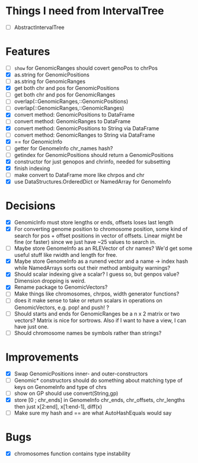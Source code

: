 # Things I need from IntervalTree
* [ ] AbstractIntervalTree

# Features
* [ ] `show` for GenomicRanges should covert genoPos to chrPos
* [x] as.string for GenomicPositions
* [ ] as.string for GenomicRanges
* [x] get both chr and pos for GenomicPositions
* [ ] get both chr and pos for GenomicRanges
* [ ] overlap(::GenomicRanges,::GenomicPositions)
* [ ] overlap(::GenomicRanges,::GenomicRanges)
* [x] convert method: GenomicPositions to DataFrame
* [ ] convert method: GenomicRanges to DataFrame
* [x] convert method: GenomicPositions to String via DataFrame
* [ ] convert method: GenomicRanges to String via DataFrame
* [x] == for GenomicInfo
* [ ] getter for GenomeInfo chr_names hash?
* [ ] getindex for GenomicPositions should return a GenomicPositions
* [x] constructor for just genopos and chrinfo, needed for subsetting
* [x] finish indexing
* [ ] make convert to DataFrame more like chrpos and chr
* [x] use DataStructures.OrderedDict or NamedArray for GenomeInfo

# Decisions
* [x] GenomicInfo must store lengths or ends, offsets loses last length
* [x] For converting genome position to chromosome position, some kind
  of search for pos + offset positions in vector of offsets. Linear
  might be fine (or faster) since we just have ~25 values to search in.
* [ ] Maybe store GenomeInfo as an RLEVector of chr names? We'd get
some useful stuff like rwidth and length for free.
* [x] Maybe store GenomeInfo as a runend vector and a name -> index
  hash while NamedArrays sorts out their method ambiguity warnings?
* [x] Should scalar indexing give a scalar? I guess so, but genpos
  value?  Dimension dropping is weird.
* [x] Rename package to GenomicVectors?
* [ ] Make things like chromosomes, chrpos, width generator functions?
* [ ] does it make sense to take or return scalars in operations on GenomicVectors, e.g. pop! and push!  ?
* [ ] Should starts and ends for GenomicRanges be a n x 2 matrix or two vectors? Matrix is nice for
  sortrows. Also if I want to have a view, I can have just one.
* [ ] Should chromosome names be symbols rather than strings?

# Improvements
* [x] Swap GenomicPositions inner- and outer-constructors
* [ ] Genomic* constructors should do something about matching type of
keys on GenomeInfo and type of chrs
* [ ] show on GP should use convert(String,gp)
* [x] store [0 ; chr_ends] in GenomeInfo chr_ends, chr_offsets,
chr_lengths then just x[2:end], x[1:end-1], diff(x)
 * [ ] Make sure my hash and == are what AutoHashEquals would say 

# Bugs
* [x] chromosomes function contains type instability
